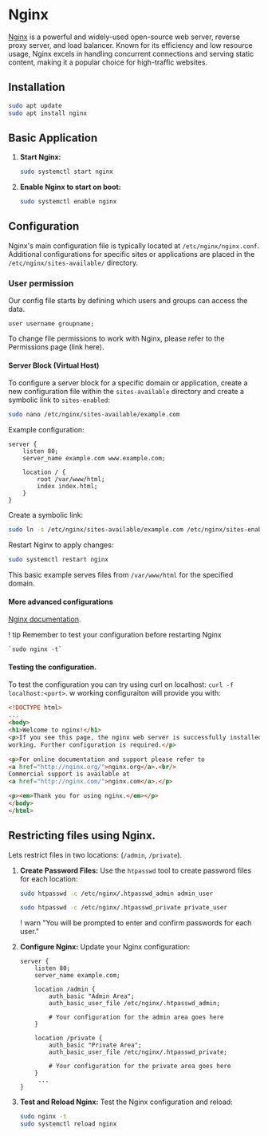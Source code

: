 # Nginx

[Nginx](https://nginx.org/) is a powerful and widely-used open-source web server, reverse proxy server, and load balancer. Known for its efficiency and low resource usage, Nginx excels in handling concurrent connections and serving static content, making it a popular choice for high-traffic websites.

## Installation

```bash
sudo apt update
sudo apt install nginx
```





## Basic Application

1. **Start Nginx:**

   ```bash
   sudo systemctl start nginx
   ```

2. **Enable Nginx to start on boot:**

   ```bash
   sudo systemctl enable nginx
   ```

## Configuration

Nginx's main configuration file is typically located at `/etc/nginx/nginx.conf`. Additional configurations for specific sites or applications are placed in the `/etc/nginx/sites-available/` directory.

### User permission
Our config file starts by defining which users and groups can access the data. 

```nginx
user username groupname;
```
To change file permissions to work with Nginx, please refer to the Permissions page (link here).





#### Server Block (Virtual Host)

To configure a server block for a specific domain or application, create a new configuration file within the `sites-available` directory and create a symbolic link to `sites-enabled`:

```bash
sudo nano /etc/nginx/sites-available/example.com
```

Example configuration:

```nginx
server {
    listen 80;
    server_name example.com www.example.com;

    location / {
        root /var/www/html;
        index index.html;
    }
}
```

Create a symbolic link:

```bash
sudo ln -s /etc/nginx/sites-available/example.com /etc/nginx/sites-enabled/
```

Restart Nginx to apply changes:

```bash
sudo systemctl restart nginx
```

This basic example serves files from `/var/www/html` for the specified domain.

#### More advanced configurations
[Nginx documentation](https://nginx.org/en/docs/).

! tip Remember to test your configuration before restarting Nginx

    `sudo nginx -t`

#### Testing the configuration. 
To test the configuration you can try using curl on localhost: `curl -f localhost:<port>`. w working configuraiton will provide you with: 
```html 
<!DOCTYPE html>
...
<body>
<h1>Welcome to nginx!</h1>
<p>If you see this page, the nginx web server is successfully installed and
working. Further configuration is required.</p>

<p>For online documentation and support please refer to
<a href="http://nginx.org/">nginx.org</a>.<br/>
Commercial support is available at
<a href="http://nginx.com/">nginx.com</a>.</p>

<p><em>Thank you for using nginx.</em></p>
</body>
</html>
```
    




## Restricting files using Nginx. 
Lets restrict files in two locations: (`/admin`, `/private`). 


1. **Create Password Files:**
   Use the `htpasswd` tool to create password files for each location:

   ```bash
   sudo htpasswd -c /etc/nginx/.htpasswd_admin admin_user

   sudo htpasswd -c /etc/nginx/.htpasswd_private private_user
   ```
   ! warn "You will be prompted to enter and confirm passwords for each user."

2. **Configure Nginx:**
   Update your Nginx configuration:

   ```nginx
   server {
       listen 80;
       server_name example.com;

       location /admin {
           auth_basic "Admin Area";
           auth_basic_user_file /etc/nginx/.htpasswd_admin;

           # Your configuration for the admin area goes here
       }

       location /private {
           auth_basic "Private Area";
           auth_basic_user_file /etc/nginx/.htpasswd_private;

           # Your configuration for the private area goes here
       }
        ...
   }
   ```


3. **Test and Reload Nginx:**
   Test the Nginx configuration and reload:

   ```bash
   sudo nginx -t
   sudo systemctl reload nginx
   ```
